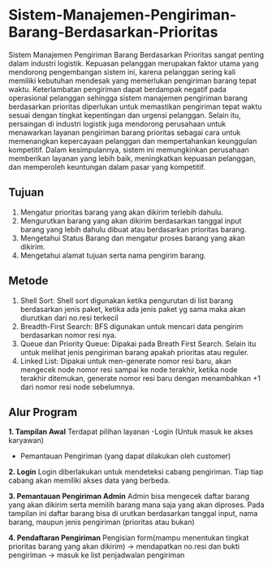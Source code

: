 # Sistem-Manajemen-Pengiriman-Barang-Berdasarkan-Prioritas
Sistem Manajemen Pengiriman Barang Berdasarkan Prioritas sangat penting dalam industri logistik. Kepuasan pelanggan merupakan faktor utama yang mendorong pengembangan sistem ini, karena pelanggan sering kali memiliki kebutuhan mendesak yang memerlukan pengiriman barang tepat waktu. Keterlambatan pengiriman dapat berdampak negatif pada operasional pelanggan sehingga sistem manajemen pengiriman barang berdasarkan prioritas diperlukan untuk memastikan pengiriman tepat waktu sesuai dengan tingkat kepentingan dan urgensi pelanggan. Selain itu, persaingan di industri logistik juga mendorong perusahaan untuk menawarkan layanan pengiriman barang prioritas sebagai cara untuk memenangkan kepercayaan pelanggan dan mempertahankan keunggulan kompetitif. Dalam kesimpulannya, sistem ini memungkinkan perusahaan memberikan layanan yang lebih baik, meningkatkan kepuasan pelanggan, dan memperoleh keuntungan dalam pasar yang kompetitif.

## Tujuan
1. Mengatur prioritas barang yang akan dikirim terlebih dahulu.
2. Mengurutkan barang yang akan dikirim berdasarkan tanggal input barang yang lebih dahulu dibuat atau berdasarkan prioritas barang.
3. Mengetahui Status Barang dan mengatur proses barang yang akan dikirim.
4. Mengetahui alamat tujuan serta nama pengirim barang.

## Metode 
1. Shell Sort: Shell sort digunakan ketika pengurutan di list barang berdasarkan jenis paket, ketika ada jenis paket yg sama maka akan diurutkan dari no.resi terkecil
2. Breadth-First Search: BFS digunakan untuk mencari data pengirim berdasarkan nomor resi nya.
3. Queue dan Priority Queue: Dipakai pada Breath First Search. Selain itu untuk melihat jenis pengiriman barang apakah prioritas atau reguler.
4. Linked List: Dipakai untuk men-generate nomor resi baru, akan mengecek node nomor resi sampai ke node terakhir, ketika node terakhir ditemukan, generate nomor resi baru dengan menambahkan +1 dari nomor resi node sebelumnya.

## Alur Program
**1. Tampilan Awal**
Terdapat pilihan layanan 
-Login (Untuk masuk ke akses karyawan)
- Pemantauan Pengiriman (yang dapat dilakukan oleh customer)

**2. Login**
Login diberlakukan untuk mendeteksi cabang pengiriman. Tiap tiap cabang akan memiliki akses data yang berbeda.

**3. Pemantauan Pengiriman Admin**
Admin bisa mengecek daftar barang yang akan dikirim serta memilih barang mana saja yang akan diproses. Pada tampilan ini daftar barang bisa di urutkan berdasarkan tanggal input, nama barang, maupun jenis pengiriman (prioritas atau bukan)

**4. Pendaftaran Pengiriman**
Pengisian form(mampu menentukan tingkat prioritas barang yang akan dikirim) -> mendapatkan no.resi dan bukti pengiriman -> masuk ke list penjadwalan pengiriman

